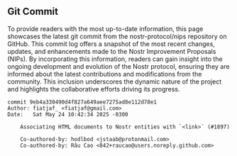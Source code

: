 ## Git Commit
To provide readers with the most up-to-date information, this page showcases the latest git commit from the nostr-protocol/nips repository on GitHub. This commit log offers a snapshot of the most recent changes, updates, and enhancements made to the Nostr Improvement Proposals (NIPs). By incorporating this information, readers can gain insight into the ongoing development and evolution of the Nostr protocol, ensuring they are informed about the latest contributions and modifications from the community. This inclusion underscores the dynamic nature of the project and highlights the collaborative efforts driving its progress.

```shell
commit 9eb4a330490d4f827a649aee7275ad8e112d78e1
Author: fiatjaf_ <fiatjaf@gmail.com>
Date:   Sat May 24 10:42:34 2025 -0300

    Associating HTML documents to Nostr entities with `<link>` (#1897)
    
    Co-authored-by: hodlbod <jstaab@protonmail.com>
    Co-authored-by: Râu Cao <842+raucao@users.noreply.github.com>
```
